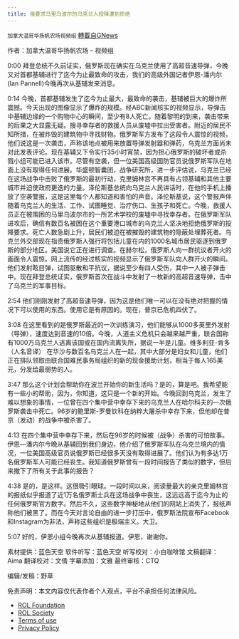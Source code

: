```yaml
---
title: 俄要求马里乌波尔的乌克兰人投降遭到拒绝
---
```

`加拿大温哥华扬帆农场视频组` [轉載自GNews](https://gnews.org/zh-hans/2241212/)

作者：加拿大温哥华扬帆农场 – 视频组

0:00
拜登总统不久前证实，俄罗斯现在确实在乌克兰使用了高超音速导弹，今晚又对首都基辅进行了迄今为止最致命的攻击，我们的高级外国记者伊恩-潘内尔(Ian Pannell)今晚再次从基辅发来消息。

0:14
今晚，首都基辅发生了迄今为止最大，最致命的袭击，基辅被巨大的爆炸所震撼。今天出现的图像显示了爆炸的规模。经ABC新闻核实的视频显示，导弹击中基辅边缘的一个购物中心的瞬间，至少有8人死亡。随着黎明的到来，袭击带来的后果之大显露无疑。搜寻幸存者的救援人员从废墟中拉出受害者。附近的居民不知所措，在被炸毁的建筑物中寻找财物。俄罗斯军方发布了这段令人震惊的视频，他们说这是一次袭击，声称该地点被用来放置导弹发射器和弹药，乌克兰方面尚未对此发表评论。现在基辅又下令实行35小时宵禁，因为担心俄罗斯的破坏者或杀戮小组可能已进入该市。尽管有空袭，但一位美国高级国防官员说俄罗斯军队在地面上没有取得任何进展。华盛顿智囊团，战争研究所，进一步评估说，乌克兰已经在这场战争中击败了俄罗斯的最初行动，克里姆林宫不再具有占领基辅和其他主要城市并迫使政府更迭的力量。泽伦斯基总统向乌克兰人民讲话时，在他的手机上播放了空袭警报，这是这里每个人都知道和害怕的声音。泽伦斯基说，这个警报声伴随着乌克兰人的生活、工作、试图睡觉、治疗伤口、生孩子和死亡。今晚，救援人员正在被围困的马里乌波尔市的一所艺术学校的废墟中寻找幸存者。在俄罗斯军队进攻后，确信有数百名被困在这个重要港口城市的乌克兰人坚决地拒绝俄罗斯的投降要求。死亡人数急剧上升，居民们被迫在被摧毁的建筑物的隐蔽处埋葬死者。乌克兰外交部现在指责俄罗斯人强行将包括儿童在内的1000名城市居民驱逐到俄罗斯的部分地区。美国说它正在进行调查。在赫尔松，俄罗斯人向一群抗议者开火的画面令人震惊。网上流传的经过核实的视频显示了俄罗斯军队向人群开火的瞬间。他们发射眩目弹，试图驱散和平抗议，据说至少有四人受伤，其中一人被子弹击中。现在拜登总统证实，俄罗斯首次在战斗中发射了一枚新的高超音速导弹，击中了乌克兰的军事目标。

2:54
他们刚刚发射了高超音速导弹，因为这是他们唯一可以在没有绝对把握的情况下可以使用的东西。使用它是有原因的。现在，普京已危机四伏了。

3:08
在这里看到的是俄罗斯最近的一次训练演习，他们能够从1000多英里外发射（导弹），速度达到音速的10倍。今晚，人道主义危机只会越来越严重，联合国称有1000万乌克兰人逃离该国或在国内流离失所，据说一半是儿童。维多利亚-肯多（人名音译） 在华沙与数百名乌克兰人在一起，其中大部分是妇女和儿童，他们正在排队领取由联合国难民事务局组织的新的现金援助计划，相当于每人165美元，分发给最弱势的人。

3:47
那么这个计划会帮助你在波兰开始你的新生活吗？是的，算是吧。我希望能有一些小的帮助，因为，你知道，这只是一个新的开始。今晚回到乌克兰，发生了难以想象的事情，一位曾在四个集中营中幸存下来的乌克兰人在哈尔科夫的一次俄罗斯袭击中死亡。96岁的鲍里斯-罗曼钦科在纳粹大屠杀中幸存下来，但他却在普京（发动）的战争中被杀害了。

4:13
在四个集中营中幸存下来，然后在96岁的时候被（战争）杀害的可怕故事。伊恩—潘内尔今晚从基辅回到我们身边，他介绍了俄罗斯军队在乌克兰境内的情况，一位美国高级官员说俄罗斯已经很多天没有取得进展了。他们认为有多达1万名俄罗斯军人可能已经丧生。我知道俄罗斯曾有一段时间报告了类似的数字，但后来撤下了所有关于此事的报告？

4:38
是的，是这样。这很吸引眼球。一段时间以来，阅读量最大的亲克里姆林宫的报纸似乎报道了近1万名俄罗斯士兵在这场战争中丧生，这远远高于迄今为止的任何俄罗斯官方数字。然后不久，这些数字神秘地从他们的网站上消失了，报纸声称他们被黑了。而在今天对言论自由的进一步打压中，俄罗斯法院宣布Facebook和Instagram为非法，声称这些组织是极端主义。大卫。

5:07
好的，伊恩小组今晚再次从基辅报道。伊恩，谢谢你。

素材提供：蓝色天空
软件听写：蓝色天空
听写校对：小白咖啡馆
文稿翻译：Aima
翻译校对：文倩
字幕添加：文雅
最终审核：CTQ

编辑/发稿：野草

 

免责声明：本文内容仅代表作者个人观点，平台不承担任何法律风险。

- [ROL Foundation](https://rolfoundation.org/)
- [ROL Society](https://rolsociety.org/)
- [Terms of use](https://gnews.org/terms-of-use-3/)
- [Privacy Policy](https://gnews.org/privacy-policy/)
